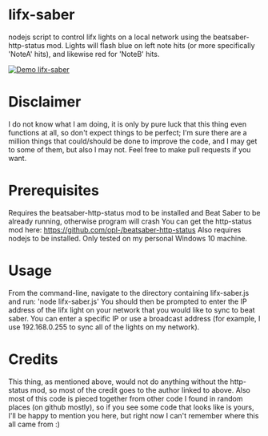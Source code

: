 # lifx-saber
nodejs script to control lifx lights on a local network using the beatsaber-http-status mod. Lights will flash blue on left note hits (or more specifically 'NoteA' hits), and likewise red for 'NoteB' hits.

[![Demo lifx-saber](https://github.com/tchesket/lifx-saber/raw/master/gif.gif)](https://streamable.com/ziev01)


# Disclaimer
I do not know what I am doing, it is only by pure luck that this thing even functions at all, so don't expect things to be perfect; I'm sure there are a million things that could/should be done to improve the code, and I may get to some of them, but also I may not. Feel free to make pull requests if you want.



# Prerequisites
Requires the beatsaber-http-status mod to be installed and Beat Saber to be already running, otherwise program will crash
You can get the http-status mod here: https://github.com/opl-/beatsaber-http-status
Also requires nodejs to be installed. Only tested on my personal Windows 10 machine.



# Usage
From the command-line, navigate to the directory containing lifx-saber.js and run:
  'node lifx-saber.js'
You should then be prompted to enter the IP address of the lifx light on your network that you would like to sync to beat saber. You can enter a specific IP or use a broadcast address (for example, I use 192.168.0.255 to sync all of the lights on my network).



# Credits
This thing, as mentioned above, would not do anything without the http-status mod, so most of the credit goes to the author linked to above. Also most of this code is pieced together from other code I found in random places (on github mostly), so if you see some code that looks like is yours, I'll be happy to mention you here, but right now I can't remember where this all came from :)

